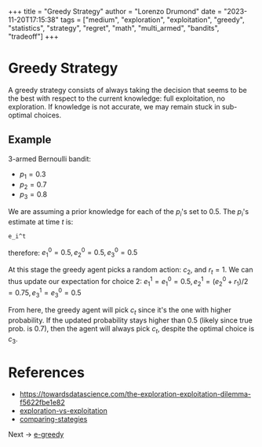 +++
title = "Greedy Strategy"
author = "Lorenzo Drumond"
date = "2023-11-20T17:15:38"
tags = ["medium",  "exploration",  "exploitation",  "greedy",  "statistics",  "strategy",  "regret",  "math",  "multi_armed",  "bandits",  "tradeoff"]
+++


# Greedy Strategy
A greedy strategy consists of always taking the decision that seems to be the best with respect to the current knowledge: full exploitation, no exploration. If knowledge is not accurate, we may remain stuck in sub-optimal choices.

## Example
3-armed Bernoulli bandit:
- $p_1 = 0.3$
- $p_2 = 0.7$
- $p_3 = 0.8$

We are assuming a prior knowledge for each of the $p_i$'s set to 0.5. The $p_i$'s estimate at time $t$ is:
```latex
e_i^t
```

therefore: $e_1^0 = 0.5, e_2^0 = 0.5, e_3^0 = 0.5$

At this stage the greedy agent picks a random action: $c_2$, and $r_t = 1$. We can thus update our expectation for choice 2:
$e_1^1 = e_1^0 = 0.5, e_2^1 = (e_2^0 + r_1)/2 = 0.75, e_3^1 = e_3^0 = 0.5$

From here, the greedy agent will pick $c_t$ since it's the one with higher probability. If the updated probability stays higher than 0.5 (likely since true prob. is 0.7), then the agent will always pick $c_t$, despite the optimal choice is $c_3$.

# References
- https://towardsdatascience.com/the-exploration-exploitation-dilemma-f5622fbe1e82
- [exploration-vs-exploitation](/wiki/exploration-vs-exploitation/)
- [comparing-stategies](/wiki/comparing-stategies/)

Next -> [e-greedy](/wiki/e-greedy/)
